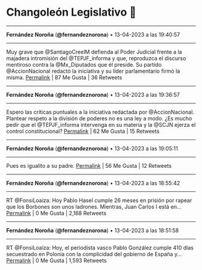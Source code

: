 # Changoleón Legislativo 🙈
*****
**Fernández Noroña** (**@fernandeznorona**) • 13-04-2023 a las 19:40:57
*****
Muy grave que @SantiagoCreelM defienda al Poder Judicial frente a la majadera intromisión del @TEPJF_informa y que, reproduzca el discurso mentiroso contra la @Mx_Diputados que él preside. Su partido @AccionNacional redactó la iniciativa y su líder parlamentario firmó la misma.
[Permalink](https://twitter.com/fernandeznorona/status/1646720168876441606) | 87 Me Gusta | 36 Retweets
*****
**Fernández Noroña** (**@fernandeznorona**) • 13-04-2023 a las 19:36:57
*****
Espero las críticas puntuales a la iniciativa redactada por @AccionNacional. Plantear respeto a la división de poderes no es una ley a modo. ¿Es mucho pedir que el @TEPJF_informa intervenga en su materia y la @SCJN ejerza el control constitucional?
[Permalink](https://twitter.com/fernandeznorona/status/1646719162796986368) | 62 Me Gusta | 15 Retweets
*****
**Fernández Noroña** (**@fernandeznorona**) • 13-04-2023 a las 19:05:11
*****
Pues es igualito a su padre.
[Permalink](https://twitter.com/fernandeznorona/status/1646711169867218945) | 56 Me Gusta | 12 Retweets
*****
**Fernández Noroña** (**@fernandeznorona**) • 13-04-2023 a las 18:55:42
*****
RT @FonsiLoaiza: Hoy Pablo Hasel cumple 26 meses en prisión por rapear que los Borbones son unos ladrones. Mientras, Juan Carlos I está en…
[Permalink](https://twitter.com/fernandeznorona/status/1646708779608686592) | 0 Me Gusta | 2,168 Retweets
*****
**Fernández Noroña** (**@fernandeznorona**) • 13-04-2023 a las 18:51:58
*****
RT @FonsiLoaiza: Hoy, el periodista vasco Pablo González cumple 410 días secuestrado en Polonia con la complicidad del gobierno de España y…
[Permalink](https://twitter.com/fernandeznorona/status/1646707843062542339) | 0 Me Gusta | 1,593 Retweets